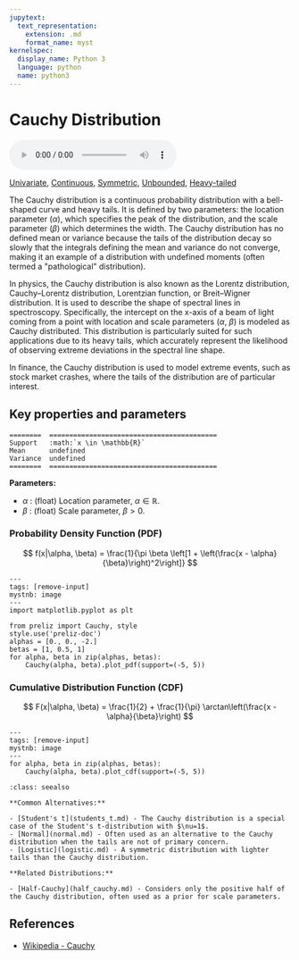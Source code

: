 ```yaml
---
jupytext:
  text_representation:
    extension: .md
    format_name: myst
kernelspec:
  display_name: Python 3
  language: python
  name: python3
---
```

# Cauchy Distribution

<audio controls> <source src="../../_static/cauchy.mp3" type="audio/mpeg"> This browser cannot play the pronunciation audio file for this distribution. </audio>

[Univariate](../../gallery_tags.rst#univariate), [Continuous](../../gallery_tags.rst#continuous), [Symmetric](../../gallery_tags.rst#symmetric), [Unbounded](../../gallery_tags.rst#unbounded), [Heavy-tailed](../../gallery_tags.rst#heavy-tailed)

The Cauchy distribution is a continuous probability distribution with a bell-shaped curve and heavy tails. It is defined by two parameters: the location parameter ($\alpha$), which specifies the peak of the distribution, and the scale parameter ($\beta$) which determines the width. The Cauchy distribution has no defined mean or variance because the tails of the distribution decay so slowly that the integrals defining the mean and variance do not converge, making it an example of a distribution with undefined moments (often termed a "pathological" distribution).

In physics, the Cauchy distribution is also known as the Lorentz distribution, Cauchy–Lorentz distribution, Lorentzian function, or Breit–Wigner distribution. It is used to describe the shape of spectral lines in spectroscopy. Specifically, the intercept on the x-axis of a beam of light coming from a point with location and scale parameters ($\alpha$, $\beta$) is modeled as Cauchy distributed. This distribution is particularly suited for such applications due to its heavy tails, which accurately represent the likelihood of observing extreme deviations in the spectral line shape.

In finance, the Cauchy distribution is used to model extreme events, such as stock market crashes, where the tails of the distribution are of particular interest.

## Key properties and parameters

```{eval-rst}
========  ==========================================
Support   :math:`x \in \mathbb{R}`
Mean      undefined
Variance  undefined
========  ==========================================
```

**Parameters:**

- $\alpha$ : (float) Location parameter, $\alpha \in \mathbb{R}$.
- $\beta$ : (float) Scale parameter, $\beta > 0$.

### Probability Density Function (PDF)

$$
f(x|\alpha, \beta) = \frac{1}{\pi \beta \left[1 + \left(\frac{x - \alpha}{\beta}\right)^2\right]}
$$

```{code-cell}
---
tags: [remove-input]
mystnb: image
---
import matplotlib.pyplot as plt

from preliz import Cauchy, style
style.use('preliz-doc')
alphas = [0., 0., -2.]
betas = [1, 0.5, 1]
for alpha, beta in zip(alphas, betas):
    Cauchy(alpha, beta).plot_pdf(support=(-5, 5))
```

### Cumulative Distribution Function (CDF)

$$
F(x|\alpha, \beta) = \frac{1}{2} + \frac{1}{\pi} \arctan\left(\frac{x - \alpha}{\beta}\right)
$$

```{code-cell}
---
tags: [remove-input]
mystnb: image
---
for alpha, beta in zip(alphas, betas):
    Cauchy(alpha, beta).plot_cdf(support=(-5, 5))
```

```{seealso}
:class: seealso

**Common Alternatives:**

- [Student's t](students_t.md) - The Cauchy distribution is a special case of the Student's t-distribution with $\nu=1$.
- [Normal](normal.md) - Often used as an alternative to the Cauchy distribution when the tails are not of primary concern.
- [Logistic](logistic.md) - A symmetric distribution with lighter tails than the Cauchy distribution.

**Related Distributions:**

- [Half-Cauchy](half_cauchy.md) - Considers only the positive half of the Cauchy distribution, often used as a prior for scale parameters.
```

## References

- [Wikipedia - Cauchy](https://en.wikipedia.org/wiki/Cauchy_distribution)